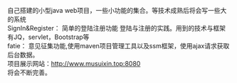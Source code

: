 
自己搭建的小型java web项目，一些小功能的集合。等技术成熟后将会写一些大的系统   
SignIn&Register： 简单的登陆注册功能 登陆与注册的实践。用到的技术与框架有JQ，servlet，Bootstrap等  
fatie： 意见征集功能,使用maven项目管理工具以及ssm框架，使用ajax请求获取后台数据。  
项目展示网站：http://www.musuixin.top:8080  
将会不断完善。